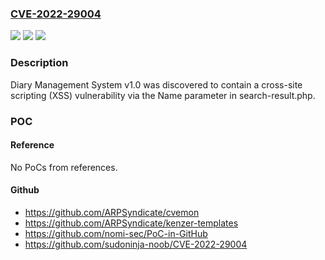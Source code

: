 ### [CVE-2022-29004](https://cve.mitre.org/cgi-bin/cvename.cgi?name=CVE-2022-29004)
![](https://img.shields.io/static/v1?label=Product&message=n%2Fa&color=blue)
![](https://img.shields.io/static/v1?label=Version&message=n%2Fa&color=blue)
![](https://img.shields.io/static/v1?label=Vulnerability&message=n%2Fa&color=brighgreen)

### Description

Diary Management System v1.0 was discovered to contain a cross-site scripting (XSS) vulnerability via the Name parameter in search-result.php.

### POC

#### Reference
No PoCs from references.

#### Github
- https://github.com/ARPSyndicate/cvemon
- https://github.com/ARPSyndicate/kenzer-templates
- https://github.com/nomi-sec/PoC-in-GitHub
- https://github.com/sudoninja-noob/CVE-2022-29004

